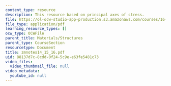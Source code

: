 ```yaml
---
content_type: resource
description: This resource based on principal axes of stress.
file: https://ol-ocw-studio-app-production.s3.amazonaws.com/courses/16-01-unified-engineering-i-ii-iii-iv-fall-2005-spring-2006/88137d7c8cdd0f245c9ee63fe5481c73_zmnotes14_15_16.pdf
file_type: application/pdf
learning_resource_types: []
ocw_type: OCWFile
parent_title: Materials/Structures
parent_type: CourseSection
resourcetype: Document
title: zmnotes14_15_16.pdf
uid: 88137d7c-8cdd-0f24-5c9e-e63fe5481c73
video_files:
  video_thumbnail_file: null
video_metadata:
  youtube_id: null
---
```

